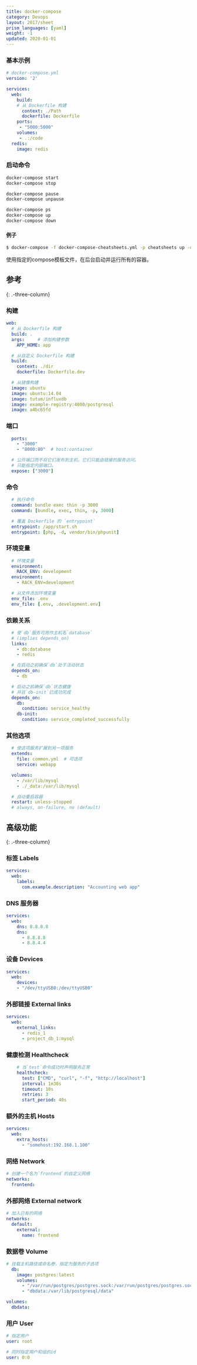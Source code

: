 ```yaml
---
title: docker-compose
category: Devops
layout: 2017/sheet
prism_languages: [yaml]
weight: -1
updated: 2020-01-01
---
```


### 基本示例

```yaml
# docker-compose.yml
version: '2'

services:
  web:
    build:
    # 从 Dockerfile 构建
      context: ./Path
      dockerfile: Dockerfile
    ports:
     - "5000:5000"
    volumes:
     - .:/code
  redis:
    image: redis
```

### 启动命令

```sh
docker-compose start
docker-compose stop
```

```sh
docker-compose pause
docker-compose unpause
```

```sh
docker-compose ps
docker-compose up
docker-compose down
```

#### 例子

```sh
$ docker-compose -f docker-compose-cheatsheets.yml -p cheatsheets up -d
```

使用指定的compose模板文件，在后台启动并运行所有的容器。

## 参考
{: .-three-column}

### 构建

```yaml
web:
  # 从 Dockerfile 构建
  build: .
  args:     # 添加构建参数
    APP_HOME: app
```

```yaml
  # 从自定义 Dockerfile 构建
  build:
    context: ./dir
    dockerfile: Dockerfile.dev
```

```yaml
  # 从镜像构建
  image: ubuntu
  image: ubuntu:14.04
  image: tutum/influxdb
  image: example-registry:4000/postgresql
  image: a4bc65fd
```

### 端口

```yaml
  ports:
    - "3000"
    - "8000:80"  # host:container
```

```yaml
  # 公开端口而不将它们发布到主机，它们只能由链接的服务访问。
  # 只能指定内部端口。
  expose: ["3000"]
```

### 命令

```yaml
  # 执行命令
  command: bundle exec thin -p 3000
  command: [bundle, exec, thin, -p, 3000]
```

```yaml
  # 覆盖 Dockerfile 的 `entrypoint`
  entrypoint: /app/start.sh
  entrypoint: [php, -d, vendor/bin/phpunit]
```

### 环境变量

```yaml
  # 环境变量
  environment:
    RACK_ENV: development
  environment:
    - RACK_ENV=development
```

```yaml
  # 从文件添加环境变量
  env_file: .env
  env_file: [.env, .development.env]
```

### 依赖关系

```yaml
  # 使`db`服务可用作主机名`database`
  # (implies depends_on)
  links:
    - db:database
    - redis
```

```yaml
  # 在启动之前确保`db`处于活动状态
  depends_on:
    - db
```

```yaml
  # 启动之前确保`db`状态健康
  # 并且`db-init`已成功完成
  depends_on:
    db:
      condition: service_healthy
    db-init:
      condition: service_completed_successfully
```

### 其他选项

```yaml
  # 使这项服务扩展到另一项服务
  extends:
    file: common.yml  # 可选项
    service: webapp
```

```yaml
  volumes:
    - /var/lib/mysql
    - ./_data:/var/lib/mysql
```

```yaml
  # 自动重启容器
  restart: unless-stopped
  # always, on-failure, no (default)
```

## 高级功能
{: .-three-column}

### 标签 Labels

```yaml
services:
  web:
    labels:
      com.example.description: "Accounting web app"
```

### DNS 服务器

```yaml
services:
  web:
    dns: 8.8.8.8
    dns:
      - 8.8.8.8
      - 8.8.4.4
```

### 设备 Devices

```yaml
services:
  web:
    devices:
    - "/dev/ttyUSB0:/dev/ttyUSB0"
```

### 外部链接 External links

```yaml
services:
  web:
    external_links:
      - redis_1
      - project_db_1:mysql
```

### 健康检测 Healthcheck

```yaml
    # 当`test`命令成功时声明服务正常
    healthcheck:
      test: ["CMD", "curl", "-f", "http://localhost"]
      interval: 1m30s
      timeout: 10s
      retries: 3
      start_period: 40s
```

### 额外的主机 Hosts

```yaml
services:
  web:
    extra_hosts:
      - "somehost:192.168.1.100"
```

### 网络 Network

```yaml
# 创建一个名为`frontend`的自定义网络
networks:
  frontend:
```

### 外部网络 External network

```yaml
# 加入已有的网络
networks:
  default:
    external:
      name: frontend
```

### 数据卷 Volume

```yaml
# 挂载主机路径或命名卷，指定为服务的子选项
  db:
    image: postgres:latest
    volumes:
      - "/var/run/postgres/postgres.sock:/var/run/postgres/postgres.sock"
      - "dbdata:/var/lib/postgresql/data"

volumes:
  dbdata:
```

### 用户 User

```yaml
# 指定用户
user: root
```

```yaml
# 同时指定用户和组的id
user: 0:0
```
